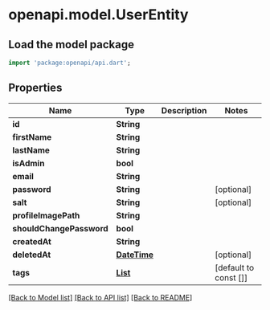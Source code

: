 # openapi.model.UserEntity

## Load the model package
```dart
import 'package:openapi/api.dart';
```

## Properties
Name | Type | Description | Notes
------------ | ------------- | ------------- | -------------
**id** | **String** |  | 
**firstName** | **String** |  | 
**lastName** | **String** |  | 
**isAdmin** | **bool** |  | 
**email** | **String** |  | 
**password** | **String** |  | [optional] 
**salt** | **String** |  | [optional] 
**profileImagePath** | **String** |  | 
**shouldChangePassword** | **bool** |  | 
**createdAt** | **String** |  | 
**deletedAt** | [**DateTime**](DateTime.md) |  | [optional] 
**tags** | [**List<TagEntity>**](TagEntity.md) |  | [default to const []]

[[Back to Model list]](../README.md#documentation-for-models) [[Back to API list]](../README.md#documentation-for-api-endpoints) [[Back to README]](../README.md)


